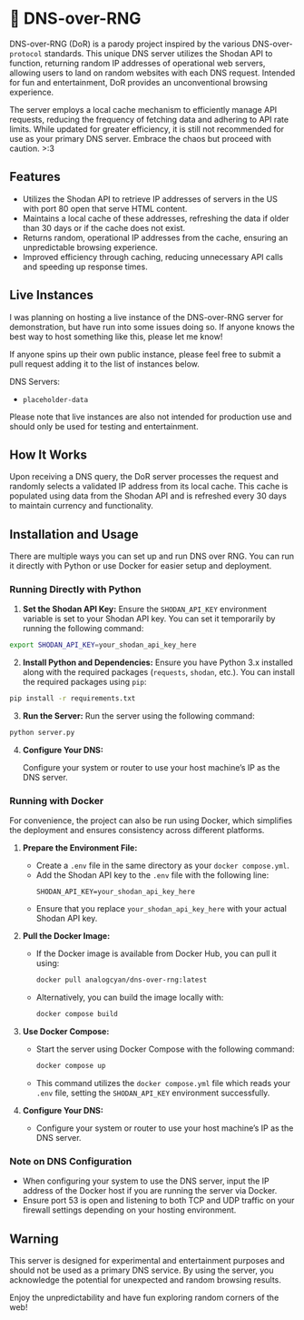 # 🔗 DNS-over-RNG

DNS-over-RNG (DoR) is a parody project inspired by the various DNS-over-`protocol` standards. This unique DNS server utilizes the Shodan API to function, returning random IP addresses of operational web servers, allowing users to land on random websites with each DNS request. Intended for fun and entertainment, DoR provides an unconventional browsing experience.

The server employs a local cache mechanism to efficiently manage API requests, reducing the frequency of fetching data and adhering to API rate limits. While updated for greater efficiency, it is still not recommended for use as your primary DNS server. Embrace the chaos but proceed with caution. >:3

## Features

- Utilizes the Shodan API to retrieve IP addresses of servers in the US with port 80 open that serve HTML content.
- Maintains a local cache of these addresses, refreshing the data if older than 30 days or if the cache does not exist.
- Returns random, operational IP addresses from the cache, ensuring an unpredictable browsing experience.
- Improved efficiency through caching, reducing unnecessary API calls and speeding up response times.

## Live Instances

I was planning on hosting a live instance of the DNS-over-RNG server for demonstration, but have run into some issues doing so. If anyone knows the best way to host something like this, please let me know!

If anyone spins up their own public instance, please feel free to submit a pull request adding it to the list of instances below.

DNS Servers:

- `placeholder-data`

Please note that live instances are also not intended for production use and should only be used for testing and entertainment.

## How It Works

Upon receiving a DNS query, the DoR server processes the request and randomly selects a validated IP address from its local cache. This cache is populated using data from the Shodan API and is refreshed every 30 days to maintain currency and functionality.

## Installation and Usage

There are multiple ways you can set up and run DNS over RNG. You can run it directly with Python or use Docker for easier setup and deployment.

### Running Directly with Python

1. **Set the Shodan API Key:**
   Ensure the `SHODAN_API_KEY` environment variable is set to your Shodan API key. You can set it temporarily by running the following command:

```bash
export SHODAN_API_KEY=your_shodan_api_key_here
```

2. **Install Python and Dependencies:**
   Ensure you have Python 3.x installed along with the required packages (`requests`, `shodan`, etc.). You can install the required packages using `pip`:

```bash
pip install -r requirements.txt
```

3. **Run the Server:**
   Run the server using the following command:

```bash
python server.py
```

4. **Configure Your DNS:**

   Configure your system or router to use your host machine’s IP as the DNS server.

### Running with Docker

For convenience, the project can also be run using Docker, which simplifies the deployment and ensures consistency across different platforms.

1. **Prepare the Environment File:**

   - Create a `.env` file in the same directory as your `docker compose.yml`.
   - Add the Shodan API key to the `.env` file with the following line:
     ```
     SHODAN_API_KEY=your_shodan_api_key_here
     ```
   - Ensure that you replace `your_shodan_api_key_here` with your actual Shodan API key.

2. **Pull the Docker Image:**

   - If the Docker image is available from Docker Hub, you can pull it using:
     ```bash
     docker pull analogcyan/dns-over-rng:latest
     ```
   - Alternatively, you can build the image locally with:
     ```bash
     docker compose build
     ```

3. **Use Docker Compose:**

   - Start the server using Docker Compose with the following command:
     ```bash
     docker compose up
     ```
   - This command utilizes the `docker compose.yml` file which reads your `.env` file, setting the `SHODAN_API_KEY` environment successfully.

4. **Configure Your DNS:**
   - Configure your system or router to use your host machine’s IP as the DNS server.

### Note on DNS Configuration

- When configuring your system to use the DNS server, input the IP address of the Docker host if you are running the server via Docker.
- Ensure port 53 is open and listening to both TCP and UDP traffic on your firewall settings depending on your hosting environment.

## Warning

This server is designed for experimental and entertainment purposes and should not be used as a primary DNS service. By using the server, you acknowledge the potential for unexpected and random browsing results.

Enjoy the unpredictability and have fun exploring random corners of the web!
